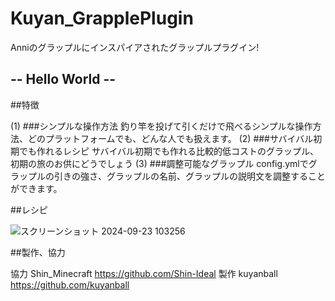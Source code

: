 # Kuyan_GrapplePlugin
Anniのグラップルにインスパイアされたグラップルプラグイン!

## -- Hello World --

##特徴

(1) ###シンプルな操作方法
    釣り竿を投げて引くだけで飛べるシンプルな操作方法、どのプラットフォームでも、どんな人でも扱えます。
(2) ###サバイバル初期でも作れるレシピ
    サバイバル初期でも作れる比較的低コストのグラップル、初期の旅のお供にどうでしょう
(3) ###調整可能なグラップル
    config.ymlでグラップルの引きの強さ、グラップルの名前、グラップルの説明文を調整することができます。

##レシピ

![スクリーンショット 2024-09-23 103256](https://github.com/user-attachments/assets/7213029b-6cd2-435d-a59c-86441658e4dc)

##製作、協力

協力 Shin_Minecraft https://github.com/Shin-Ideal 
製作 kuyanball https://github.com/kuyanball
